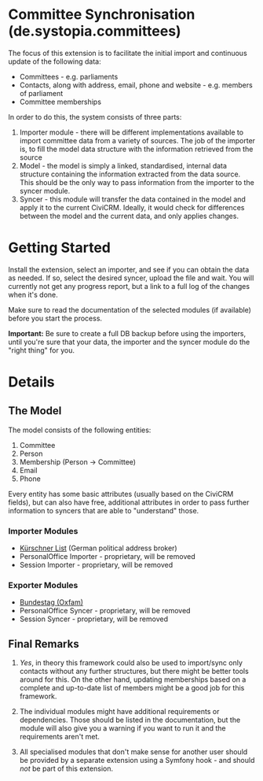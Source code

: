 # Committee Synchronisation (de.systopia.committees)

The focus of this extension is to facilitate the initial import and continuous update of the following data:
* Committees - e.g. parliaments
* Contacts, along with address, email, phone and website - e.g. members of parliament
* Committee memberships

In order to do this, the system consists of three parts:
1. Importer module - there will be different implementations available to import committee data from a variety of sources. The job of the importer is, to fill the model data structure with the information retrieved from the source
2. Model - the model is simply a linked, standardised, internal data structure containing the information extracted from the data source. This should be the only way to pass information from the importer to the syncer module.  
3. Syncer - this module will transfer the data contained in the model and apply it to the current CiviCRM. Ideally, it would check for differences between the model and the current data, and only applies changes.

# Getting Started

Install the extension, select an importer, and see if you can obtain the data as needed.
If so, select the desired syncer, upload the file and wait. You will currently not get any progress report, but a link
to a full log of the changes when it's done.

Make sure to read the documentation of the selected modules (if available) before you start the process.

**Important:** Be sure to create a full DB backup before using the importers, until you're
sure that your data, the importer and the syncer module do the "right thing" for you.

# Details

## The Model

The model consists of the following entities:
1. Committee
2. Person
3. Membership (Person -> Committee)
4. Email
5. Phone

Every entity has some basic attributes (usually based on the CiviCRM fields), but can also have free, additional attributes in order to pass further information to syncers that are able to "understand" those.   

### Importer Modules

* [Kürschner List](importer/kuerschner/index.md) (German political address broker)
* PersonalOffice Importer - proprietary, will be removed
* Session Importer - proprietary, will be removed

### Exporter Modules

* [Bundestag (Oxfam)](syncer/oxfam/index.md)
* PersonalOffice Syncer - proprietary, will be removed
* Session Syncer - proprietary, will be removed

## Final Remarks

1. *Yes*, in theory this framework could also be used to import/sync only contacts
   without any further structures, but there might be better tools around for this.
   On the other hand, updating memberships based on a complete and up-to-date list of members might be a good job for this framework.

2. The individual modules might have additional requirements or dependencies. Those should be listed
   in the documentation, but the module will also give you a warning if you want to run it and
   the requirements aren't met.

3. All specialised modules that don't make sense for another user should be
   provided by a separate extension using a Symfony hook - and should *not* be part of this extension.

